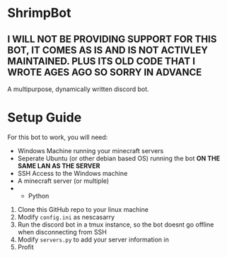 
# ShrimpBot 

## I WILL NOT BE PROVIDING SUPPORT FOR THIS BOT, IT COMES AS IS AND IS NOT ACTIVLEY MAINTAINED. PLUS ITS OLD CODE THAT I WROTE AGES AGO SO SORRY IN ADVANCE 

A multipurpose, dynamically written discord bot. 

# Setup Guide 

For this bot to work, you will need: 

* Windows Machine running your minecraft servers 
* Seperate Ubuntu (or other debian based OS) running the bot  **ON THE SAME LAN AS THE SERVER**  
* SSH Access to the Windows machine 
* A minecraft server (or multiple) 
* * Python 
1. Clone this GitHub repo to your linux machine 
2. Modify `config.ini` as nescasarry 
3. Run the discord bot in a tmux instance, so the bot doesnt go offline when disconnecting from SSH 
4. Modify `servers.py` to add your server information in 
5. Profit